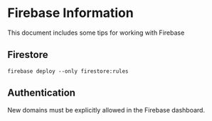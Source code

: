 # Firebase Information

This document includes some tips for working with Firebase

## Firestore

```
firebase deploy --only firestore:rules
```

## Authentication

New domains must be explicitly allowed in the Firebase dashboard.